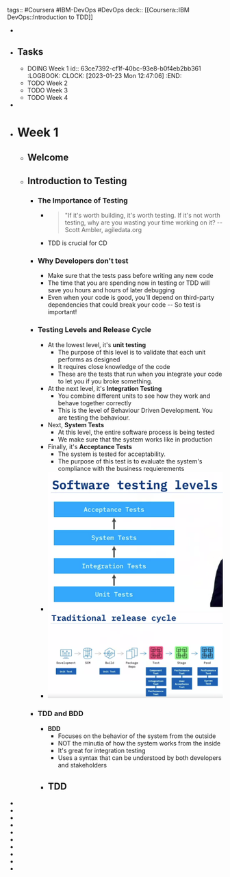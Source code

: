 tags:: #Coursera #IBM-DevOps #DevOps
deck:: [[Coursera::IBM DevOps::Introduction to TDD]]

-
- ## Tasks
	- DOING Week 1
	  id:: 63ce7392-cf1f-40bc-93e8-b0f4eb2bb361
	  :LOGBOOK:
	  CLOCK: [2023-01-23 Mon 12:47:06]
	  :END:
	- TODO Week 2
	- TODO Week 3
	- TODO Week 4
-
- # Week 1
	- ## Welcome
	- ## Introduction to Testing
		- ### The Importance of Testing
			- > "If it's worth building, it's worth testing.
			  If it's not worth testing, why are you wasting your time working on it?
			  -- Scott Ambler, agiledata.org
			- TDD is crucial for CD
		- ### Why Developers don't test
			- Make sure that the tests pass before writing any new code
			- The time that you are spending now in testing or TDD will save you hours and hours of later debugging
			- Even when your code is good, you'll depend on third-party dependencies that could break your code -- So test is important!
		- ### Testing Levels and Release Cycle
			- At the lowest level, it's **unit testing**
				- The purpose of this level is to validate that each unit performs as designed
				- It requires close knowledge of the code
				- These are the tests that run when you integrate your code to let you if you broke something.
			- At the next level, it's **Integration Testing**
				- You combine different units to see how they work and behave together correctly
				- This is the level of Behaviour Driven Development. You are testing the behaviour.
			- Next, **System Tests**
				- At this level, the entire software process is being tested
				- We make sure that the system works like in production
			- Finally, it's **Acceptance Tests**
				- The system is tested for acceptability.
				- The purpose of this test is to evaluate the system's compliance with the business requierements
			- ![image.png](../assets/image_1674476138370_0.png)
			- ![image.png](../assets/image_1674476191183_0.png)
		- ### TDD and BDD
			- **BDD**
				- Focuses on the behavior of the system from the outside
				- NOT the minutia of how the system works from the inside
				- It's great for integration testing
				- Uses a syntax that can be understood by both developers and stakeholders
			- **TDD**
				-
-
-
-
-
-
-
-
-
-
-